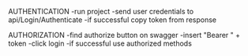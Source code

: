 ﻿AUTHENTICATION
-run project
-send user credentials to api/Login/Authenticate
-if successful copy token from response

AUTHORIZATION
-find authorize button on swagger
-insert "Bearer " + token
-click login
-if successful use authorized methods